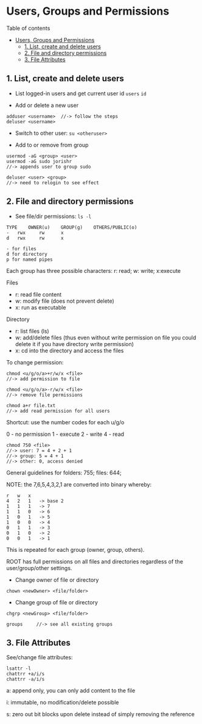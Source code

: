 # Users, Groups and Permissions
Table of contents
- [Users, Groups and Permissions](#users-groups-and-permissions)
  - [1. List, create and delete users](#1-list-create-and-delete-users)
  - [2. File and directory permissions](#2-file-and-directory-permissions)
  - [3. File Attributes](#3-file-attributes)

## 1. List, create and delete users
* List logged-in users and get current user id
`users`
`id`

* Add or delete a new user
```
adduser <username> 	//-> follow the steps
deluser <username>
```
* Switch to other user: `su <otheruser>`

* Add to or remove from group
```
usermod -aG <group> <user>	
usermod -aG sudo jorishr	
//-> appends user to group sudo

deluser <user> <group>
//-> need to relogin to see effect
```

## 2. File and directory permissions
* See file/dir permissions: `ls -l`
```
TYPE 	OWNER(u)	GROUP(g)	OTHERS/PUBLIC(o)
-	rwx		rw		x
d	rwx		rw		x

- for files
d for directory
p for named pipes
```
Each group has three possible characters:
r: read; w: write; x:execute

Files
- r: read file content
- w: modify file (does not prevent delete)
- x: run as executable

Directory
- r: list files (ls)
- w: add/delete files (thus even without write permission on file you could delete it if you have directory write permission)
- x: cd into the directory and access the files

To change permission:
```
chmod <u/g/o/a>+r/w/x <file>		
//-> add permission to file

chmod <u/g/o/a>-r/w/x <file>		
//-> remove file permissions

chmod a+r file.txt		
//-> add read permission for all users
```

Shortcut: use the number codes for each u/g/o

0 - no permission
1 - execute
2 - write
4 - read
```
chmod 750 <file>
//-> user: 7 = 4 + 2 + 1
//-> group: 5 = 4 + 1
//-> other: 0, access denied
```
General guidelines for folders: 755; files: 644;

NOTE: the 7,6,5,4,3,2,1 are converted into binary whereby:
```
r	w	x
4	2	1	-> base 2
1	1	1	-> 7
1	1	0	-> 6
1	0	1	-> 5
1	0	0	-> 4
0	1	1	-> 3
0	1	0	-> 2
0	0	1	-> 1
```
This is repeated for each group (owner, group, others).	
	
ROOT has full permissions on all files and directories regardless of the user/group/other settings.

* Change owner of file or directory

`chown <newOwner> <file/folder>`

* Change group of file or directory

`chgrp <newGroup> <file/folder>`

`groups 	//-> see all existing groups`

## 3. File Attributes
See/change file attributes: 
```
lsattr -l
chattrr +a/i/s
chattrr -a/i/s
```
a: append only, you can only add content to the file

i: immutable, no modification/delete possible

s: zero out bit blocks upon delete instead of simply removing the reference